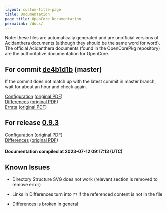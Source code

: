 ```yaml
---
layout: custom-title-page
title: Documentation
page_title: OpenCore Documentation
permalink: /docs/
---
```

Note: these files are automatically generated and are unofficial versions of Acidanthera documents (although they should be the same word for word). The official Acidanthera documents (found in the OpenCorePkg repository) are the authoritative documentation for OpenCore.

## For commit [de4b1d1b](https://github.com/acidanthera/OpenCorePkg/tree/de4b1d1b2b621c18da3eb617e8def4bf3a9cdea1) (master)

If the commit does not match up with the latest commit in master branch, wait for about an hour and check again.

[Configuration](latest/Configuration.html) ([original PDF](https://github.com/acidanthera/OpenCorePkg/blob/de4b1d1b2b621c18da3eb617e8def4bf3a9cdea1/Docs/Configuration.pdf))
<br>
[Differences](latest/Differences.html) ([original PDF](https://github.com/acidanthera/OpenCorePkg/blob/de4b1d1b2b621c18da3eb617e8def4bf3a9cdea1/Docs/Differences/Differences.pdf))
<br>
[Errata](latest/Errata.html) ([original PDF](https://github.com/acidanthera/OpenCorePkg/blob/de4b1d1b2b621c18da3eb617e8def4bf3a9cdea1/Docs/Errata/Errata.pdf))

## For release [0.9.3](https://github.com/acidanthera/OpenCorePkg/tree/0.9.3)

[Configuration](release/Configuration.html) ([original PDF](https://github.com/acidanthera/OpenCorePkg/blob/0.9.3/Docs/Configuration.pdf))
<br>
[Differences](release/Differences.html) ([original PDF](https://github.com/acidanthera/OpenCorePkg/blob/0.9.3/Docs/Differences/Differences.pdf))

#### Documentation compiled at 2023-07-12 09:17:13 (UTC)

## Known Issues

* Directory Structure SVG does not work (relevant section is removed to remove error)

* Links in Differences turn into `??` if the referenced content is not in the file

* Differences is broken in general
